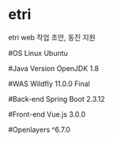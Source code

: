 # etri
etri web 작업 초안, 동진 지원

#OS
Linux Ubuntu

#Java Version
OpenJDK 1.8

#WAS
Wildfly 11.0.0 Final

#Back-end
Spring Boot 2.3.12

#Front-end
Vue.js 3.0.0

#Openlayers
^6.7.0

